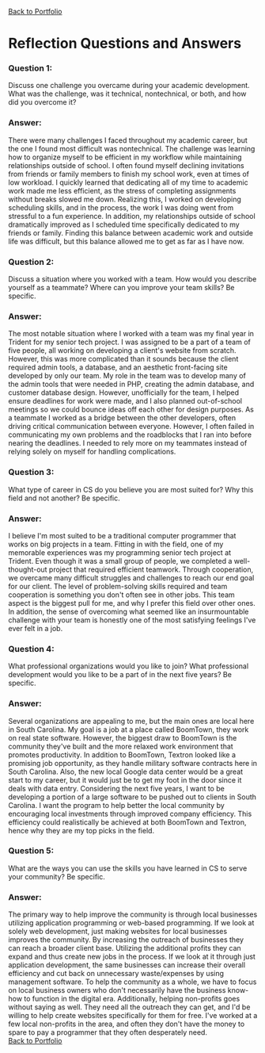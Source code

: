 [Back to Portfolio](https://joshtomith.github.io/)
# Reflection Questions and Answers

### Question 1: 
Discuss one challenge you overcame during your academic development. What was the challenge, was it technical, nontechnical, or both, and how did you overcome it?
### Answer: 
There were many challenges I faced throughout my academic career, but the one I found most difficult was nontechnical. The challenge was learning how to organize myself to be efficient in my workflow while maintaining relationships outside of school. I often found myself declining invitations from friends or family members to finish my school work, even at times of low workload. I quickly learned that dedicating all of my time to academic work made me less efficient, as the stress of completing assignments without breaks slowed me down. Realizing this, I worked on developing scheduling skills, and in the process, the work I was doing went from stressful to a fun experience. In addition, my relationships outside of school dramatically improved as I scheduled time specifically dedicated to my friends or family. Finding this balance between academic work and outside life was difficult, but this balance allowed me to get as far as I have now.
### Question 2: 
Discuss a situation where you worked with a team. How would you describe yourself as a teammate? Where can you improve your team skills? Be specific.
### Answer: 
The most notable situation where I worked with a team was my final year in Trident for my senior tech project. I was assigned to be a part of a team of five people, all working on developing a client's website from scratch. However, this was more complicated than it sounds because the client required admin tools, a database, and an aesthetic front-facing site developed by only our team. My role in the team was to develop many of the admin tools that were needed in PHP, creating the admin database, and customer database design. However, unofficially for the team, I helped ensure deadlines for work were made, and I also planned out-of-school meetings so we could bounce ideas off each other for design purposes. As a teammate I worked as a bridge between the other developers, often driving critical communication between everyone. However, I often failed in communicating my own problems and the roadblocks that I ran into before nearing the deadlines. I needed to rely more on my teammates instead of relying solely on myself for handling complications.
### Question 3: 
What type of career in CS do you believe you are most suited for? Why this field and not another? Be specific.
### Answer: 
I believe I'm most suited to be a traditional computer programmer that works on big projects in a team. Fitting in with the field, one of my memorable experiences was my programming senior tech project at Trident. Even though it was a small group of people, we completed a well-thought-out project that required efficient teamwork. Through cooperation, we overcame many difficult struggles and challenges to reach our end goal for our client. The level of problem-solving skills required and team cooperation is something you don't often see in other jobs. This team aspect is the biggest pull for me, and why I prefer this field over other ones. In addition, the sense of overcoming what seemed like an insurmountable challenge with your team is honestly one of the most satisfying feelings I've ever felt in a job.
### Question 4: 
What professional organizations would you like to join? What professional development would you like to be a part of in the next five years? Be specific.
### Answer: 
Several organizations are appealing to me, but the main ones are local here in South Carolina. My goal is a job at a place called BoomTown, they work on real state software. However, the biggest draw to BoomTown is the community they've built and the more relaxed work environment that promotes productivity. In addition to BoomTown, Textron looked like a promising job opportunity, as they handle military software contracts here in South Carolina. Also, the new local Google data center would be a great start to my career, but it would just be to get my foot in the door since it deals with data entry. Considering the next five years, I want to be developing a portion of a large software to be pushed out to clients in South Carolina. I want the program to help better the local community by encouraging local investments through improved company efficiency. This efficiency could realistically be achieved at both BoomTown and Textron, hence why they are my top picks in the field.
### Question 5: 
What are the ways you can use the skills you have learned in CS to serve your community? Be specific.
### Answer: 
The primary way to help improve the community is through local businesses utilizing application programming or web-based programming. If we look at solely web development, just making websites for local businesses improves the community. By increasing the outreach of businesses they can reach a broader client base. Utilizing the additional profits they can expand and thus create new jobs in the process. If we look at it through just application development, the same businesses can increase their overall efficiency and cut back on unnecessary waste/expenses by using management software. To help the community as a whole, we have to focus on local business owners who don't necessarily have the business know-how to function in the digital era. Additionally, helping non-profits goes without saying as well. They need all the outreach they can get, and I'd be willing to help create websites specifically for them for free. I've worked at a few local non-profits in the area, and often they don't have the money to spare to pay a programmer that they often desperately need.
<br>[Back to Portfolio](https://joshtomith.github.io/)
